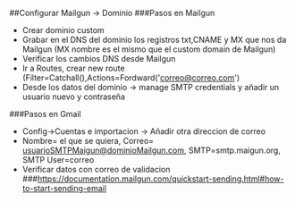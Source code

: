 ##Configurar Mailgun -> Dominio
###Pasos en Mailgun
* Crear dominio custom
* Grabar en el DNS del dominio los registros txt,CNAME y MX que nos da Mailgun (MX nombre es el mismo que el custom domain de Mailgun)
* Verificar los cambios DNS desde Mailgun
* Ir a Routes, crear new route (Filter=Catchall(),Actions=Fordward('correo@correo.com')
* Desde los datos del dominio -> manage SMTP credentials y añadir un usuario nuevo y contraseña

###Pasos en Gmail
* Config->Cuentas e importacion -> Añadir otra direccion de correo
* Nombre= el que se quiera, Correo= usuarioSMTPMaigun@dominioMailgun.com, SMTP=smtp.maigun.org, SMTP User=correo
* Verificar datos con correo de validacion  
###https://documentation.mailgun.com/quickstart-sending.html#how-to-start-sending-email

